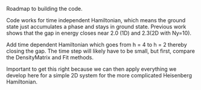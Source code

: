 Roadmap to building the code.

Code works for time independent Hamiltonian, which means the ground state just accumulates a phase and stays in ground state. Previous work shows that the gap in energy closes near 2.0 (1D) and 2.3(2D with Ny=10).

Add time dependent Hamiltonian which goes from h = 4 to h = 2 thereby closing the gap. The time step will likely have to be small, but first, compare the DensityMatrix and Fit methods.

Important to get this right because we can then apply everything we develop here for a simple 2D system for the more complicated Heisenberg Hamiltonian.